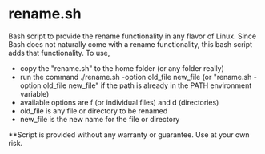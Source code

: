rename.sh
=========

Bash script to provide the rename functionality in any flavor of Linux.
Since Bash does not naturally come with a rename functionality, this bash script adds that functionality.
To use, 
 * copy the "rename.sh" to the home folder (or any folder really)
 * run the command ./rename.sh -option old_file new_file (or "rename.sh -option old_file new_file" if the path is already in the PATH environment variable)
 * available options are f (or individual files) and d (directories)
 * old_file is any file or directory to be renamed
 * new_file is the new name for the file or directory



**Script is provided without any warranty or guarantee. Use at your own risk.

